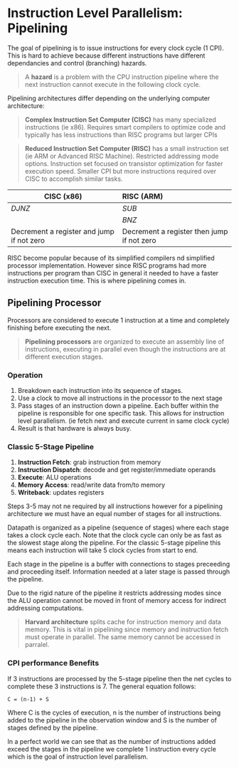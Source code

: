 # Instruction Level Parallelism: Pipelining

The goal of pipelining is to issue instructions for every clock cycle (1 CPI). This is hard to achieve because different instructions have different dependancies and control (branching) hazards.

> A **hazard** is a problem with the CPU instruction pipeline where the next instruction cannot execute in the following clock cycle.

Pipelining architectures differ depending on the underlying computer architecture:

> **Complex Instruction Set Computer (CISC)** has many specialized instructions (ie x86). Requires smart compilers to optimize code and typically has less instructions than RISC programs but larger CPIs

> **Reduced Instruction Set Computer (RISC)** has a small instruction set (ie ARM or Advanced RISC Machine). Restricted addressing mode options. Instruction set focused on transistor optimization for faster execution speed. Smaller CPI but more instructions required over CISC to accomplish similar tasks.

| CISC (x86)| RISC (ARM)    | 
| -------------|:-------------|
| *DJNZ*| *SUB* |
|       | *BNZ* |
| Decrement a register and jump if not zero | Decrement a register then jump if not zero|

RISC become popular because of its simplified compilers nd simplified processor implementation. However since RISC programs had more instructions per program than CISC in general it needed to have a faster instruction execution time. This is where pipelining comes in.

## Pipelining Processor

Processors are considered to execute 1 instruction at a time and completely finishing before executing the next.

>**Pipelining processors** are organized to execute an assembly line of instructions, executing in parallel even though the instructions are at different execution stages.

### Operation
1. Breakdown each instruction into its sequence of stages.
2. Use a clock to move all instructions in the processor to the next stage
3. Pass stages of an instruction down a pipeline. Each buffer within the pipeline is responsible for one specific task. This allows for instruction level parallelism. (ie fetch next and execute current in same clock cycle)
4. Result is that hardware is always busy.

### Classic 5-Stage Pipeline
1. **Instruction Fetch**: grab instruction from memory
2. **Instruction Dispatch**: decode and get register/immediate operands
3. **Execute**: ALU operations
4. **Memory Access**: read/write data from/to memory
5. **Writeback**: updates registers

Steps 3-5 may not ne required by all instructions however for a pipelining architecture we must have an equal number of stages for all instructions.

Datapath is organized as a pipeline (sequence of stages) where each stage takes a clock cycle each. Note that the clock cycle can only be as fast as the slowest stage along the pipeline. For the classic 5-stage pipeline this means each instruction will take 5 clock cycles from start to end.

Each stage in the pipeline is a buffer with connections to stages preceeding and proceeding itself. Information needed at a later stage is passed through the pipeline.

Due to the rigid nature of the pipeline it restricts addressing modes since the ALU operation cannot be moved in front of memory access for indirect addressing computations.

> **Harvard architecture** splits cache for instruction memory and data memory. This is vital in pipelining since memory and instruction fetch must operate in parallel. The same memory cannot be accessed in parralel.

### CPI performance Benefits

If 3 instructions are processed by the 5-stage pipeline then the net cycles to complete these 3 instructions is 7. The general equation follows:

`C = (n-1) + S`

Where C is the cycles of execution, n is the number of instructions being added to the pipeline in the observation window and S is the number of stages defined by the pipeline. 

In a perfect world we can see that as the number of instructions added exceed the stages in the pipeline we complete 1 instruction every cycle which is the goal of instruction level parallelism.
